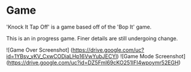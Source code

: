 # Game
'Knock It Tap Off' is a game based off of the 'Bop It' game.

This is an in progress game.
Finer details are still undergoing change.

![Game Over Screenshot] (https://drive.google.com/uc?id=1YBsv_vKV_CxwCODiaLHp16VwYubJECYl)
![Game Mode Screenshot] (https://drive.google.com/uc?id=DZ5Fml69cKO251IFI4wpoymr52EGH)
